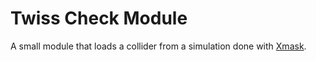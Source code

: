 # Twiss Check Module

A small module that loads a collider from a simulation done with [Xmask](https://github.com/xsuite).